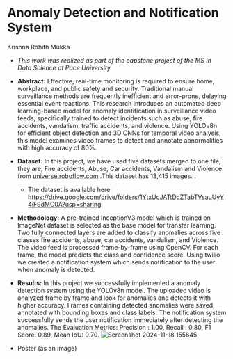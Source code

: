 # Anomaly Detection and Notification System

Krishna Rohith Mukka

* *This work was realized as part of the capstone project of the MS in Data Science at Pace University*
* **Abstract:** Effective, real-time monitoring is required to ensure home, workplace, and public safety and security. Traditional manual surveillance methods are frequently inefficient and error-prone, delaying essential event reactions. This research introduces an automated deep learning-based model for anomaly identification in surveillance video feeds, specifically trained to detect incidents such as abuse, fire accidents, vandalism, traffic accidents, and violence. Using YOLOv8n for efficient object detection and 3D CNNs for temporal video analysis, this model examines video frames to detect and annotate abnormalities with high accuracy of 80%.


* **Dataset:** In this project, we have used five datasets merged to one file, they are, Fire accidents, Abuse, Car accidents, Vandalism and Violence from [universe.roboflow.com](url) .This dataset has 13,415 images.
.
  * The dataset is available here: https://drive.google.com/drive/folders/1YtxUcJATtDcZTabTVsauUyY4iF9dMC0A?usp=sharing
* **Methodology:**  A pre-trained InceptionV3 model which is trained on ImageNet dataset is selected as the base model for transfer learning. Two fully connected layers are added to classify anomalies across five classes fire accidents, abuse, car accidents, vandalism, and Violence. The video feed is processed frame-by-frame using OpenCV. For each frame, the model predicts the class and confidence score. Using twilio we created a notification system which sends notification to the user when anomaly is detected.

* **Results:** In this project we successfully implemented a anomaly detection system using the YOLOv8n model. The uploaded video is analyzed frame by frame and look for anomalies and detects it with higher accuracy. Frames containing detected anomalies were saved, annotated with bounding boxes and class labels. The notification system successfully sends the user notification immediately after detecting the anomalies. The Evaluation Metrics: Precision : 1.00, Recall : 0.80, F1 Score: 0.89, Mean IoU: 0.70.
 ![Screenshot 2024-11-18 155645](https://github.com/user-attachments/assets/b86e1454-1e34-4cfd-a793-a571d8b4a6a4)


* Poster (as an image)
